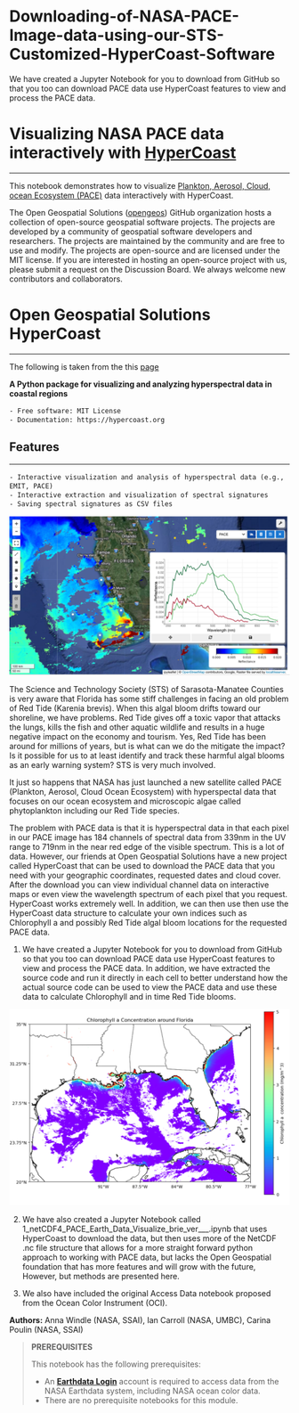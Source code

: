 # Downloading-of-NASA-PACE-Image-data-using-our-STS-Customized-HyperCoast-Software
We have created a Jupyter Notebook for you to download from GitHub so that you too can download PACE data use HyperCoast features to view and process the PACE data. 

# **Visualizing NASA PACE data interactively with [HyperCoast](https://github.com/opengeos/HyperCoast)**
---

This notebook demonstrates how to visualize [Plankton, Aerosol, Cloud, ocean Ecosystem (PACE)](https://pace.gsfc.nasa.gov) data interactively with HyperCoast.

The Open Geospatial Solutions ([opengeos](https://github.com/opengeos)) GitHub organization hosts a collection of open-source geospatial software projects. The projects are developed by a community of geospatial software developers and researchers. The projects are maintained by the community and are free to use and modify. The projects are open-source and are licensed under the MIT license. If you are interested in hosting an open-source project with us, please submit a request on the Discussion Board. We always welcome new contributors and collaborators.

# **Open Geospatial Solutions HyperCoast**
---

The following is taken from the this [page](https://github.com/opengeos/HyperCoast?tab=readme-ov-file)


**A Python package for visualizing and analyzing hyperspectral data in coastal regions**

    - Free software: MIT License
    - Documentation: https://hypercoast.org

## Features
---

    - Interactive visualization and analysis of hyperspectral data (e.g., EMIT, PACE)
    - Interactive extraction and visualization of spectral signatures
    - Saving spectral signatures as CSV files

![image1](HyperCoast_Map.png)


The Science and Technology Society (STS) of Sarasota-Manatee Counties is very aware that Florida has some stiff challenges in facing an old problem of Red Tide (Karenia brevis). When this algal bloom drifts toward our shoreline, we have problems. Red Tide gives off a toxic vapor that attacks the lungs, kills the fish and other aquatic wildlife and results in a huge negative impact on the economy and tourism. Yes, Red Tide has been around for millions of years, but is what can we do the mitigate the impact? Is it possible for us to at least identify and track these harmful algal blooms as an early warning system? STS is very much involved.  

It just so happens that NASA has just launched a new satellite called PACE (Plankton, Aerosol, Cloud Ocean Ecosystem) with hyperspectal data that focuses on our ocean ecosystem and microscopic algae called phytoplankton including our Red Tide species. 

The problem with PACE data is that it is hyperspectral data in that each pixel in our PACE image has 184 channels of spectral data from 339nm in the UV range to 719nm in the near red edge of the visible spectrum. This is a lot of data. However, our friends at Open Geospatial Solutions have a new project called HyperCoast that can be used to download the PACE data that you need with your geographic coordinates, requested dates and cloud cover. After the download you can view individual channel data on interactive maps or even view the wavelength spectrum of each pixel that you request. HyperCoast works extremely well. In addition, we can then use then use the HyperCoast data structure to calculate your own indices such as Chlorophyll a and possibly Red Tide algal bloom locations for the requested PACE data. 

1) We have created a Jupyter Notebook for you to download from GitHub so that you too can download PACE data use HyperCoast features to view and process the PACE data. In addition, we have extracted the source code and run it directly in each cell to better understand how the actual source code can be used to view the PACE data and use these data to calculate Chlorophyll and in time Red Tide blooms. 

![image1](chlor_a.png)

2) We have also created a Jupyter Notebook called 1_netCDF4_PACE_Earth_Data_Visualize_brie_ver___.ipynb that uses HyperCoast to download the data, but then uses more of the NetCDF .nc file structure that allows for a more straight forward python approach to working with PACE data, but lacks the Open Geospatial foundation that has more features and will grow with the future, However, but methods are presented here. 

3) We also have included the original Access Data notebook proposed from the Ocean Color Instrument (OCI).

**Authors:** Anna Windle (NASA, SSAI), Ian Carroll (NASA, UMBC), Carina Poulin (NASA, SSAI)

> **PREREQUISITES**
>
> This notebook has the following prerequisites:
> - An **<a href="https://urs.earthdata.nasa.gov/" target="_blank">Earthdata Login</a>**
>   account is required to access data from the NASA Earthdata system, including NASA ocean color data.
> - There are no prerequisite notebooks for this module.
